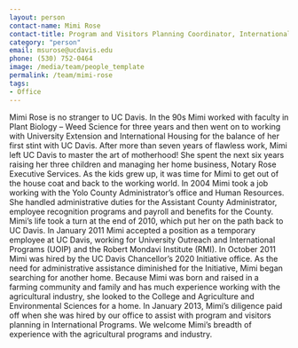 ```yaml
---
layout: person
contact-name: Mimi Rose
contact-title: Program and Visitors Planning Coordinator, International Agricultural Visitors Program (IAVP)
category: "person"
email: msurose@ucdavis.edu
phone: (530) 752-0464
image: /media/team/people_template
permalink: /team/mimi-rose
tags:
- Office
---
```


Mimi Rose is no stranger to UC Davis. In the 90s Mimi worked with faculty in Plant Biology – Weed Science for three years and then went on to working with University Extension and International Housing for the balance of her first stint with UC Davis. After more than seven years of flawless work, Mimi left UC Davis to master the art of motherhood! She spent the next six years raising her three children and managing her home business, Notary Rose Executive Services. As the kids grew up, it was time for Mimi to get out of the house coat and back to the working world. In 2004 Mimi took a job working with the Yolo County Administrator’s office and Human Resources. She handled administrative duties for the Assistant County Administrator, employee recognition programs and payroll and benefits for the County. Mimi’s life took a turn at the end of 2010, which put her on the path back to UC Davis. In January 2011 Mimi accepted a position as a temporary employee at UC Davis, working for University Outreach and International Programs (UOIP) and the Robert Mondavi Institute (RMI). In October 2011 Mimi was hired by the UC Davis Chancellor’s 2020 Initiative office. As the need for administrative assistance diminished for the Initiative, Mimi began searching for another home. Because Mimi was born and raised in a farming community and family and has much experience working with the agricultural industry, she looked to the College and Agriculture and Environmental Sciences for a home. In January 2013, Mimi’s diligence paid off when she was hired by our office to assist with program and visitors planning in International Programs. We welcome Mimi’s breadth of experience with the agricultural programs and industry.
